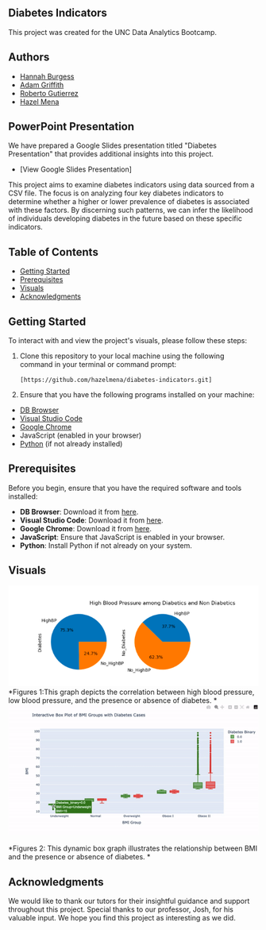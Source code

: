 ## Diabetes Indicators
This project was created for the UNC Data Analytics Bootcamp.

## Authors
- [Hannah Burgess](https://github.com/hannahburgess13)
- [Adam Griffith](https://github.com/adamg7100)
- [Roberto Gutierrez](https://github.com/Rgutierrez11)
- [Hazel Mena](https://github.com/hazelmena)

## PowerPoint Presentation
We have prepared a Google Slides presentation titled "Diabetes Presentation" that provides additional insights into this project.

- [View Google Slides Presentation]


This project aims to examine diabetes indicators using data sourced from a CSV file. The focus is on analyzing four key diabetes indicators to determine whether a higher or lower prevalence of diabetes is associated with these factors. By discerning such patterns, we can infer the likelihood of individuals developing diabetes in the future based on these specific indicators.

## Table of Contents
- [Getting Started](#getting-started)
- [Prerequisites](#prerequisites)
- [Visuals](#Visuals)
- [Acknowledgments](#Acknowledgments)

## Getting Started

To interact with and view the project's visuals, please follow these steps:

1. Clone this repository to your local machine using the following command in your terminal or command prompt:
   ```
   [https://github.com/hazelmena/diabetes-indicators.git]
   ```


2. Ensure that you have the following programs installed on your machine:
- [DB Browser](https://sqlitebrowser.org/dl/)
- [Visual Studio Code](https://code.visualstudio.com/)
- [Google Chrome](https://www.google.com/chrome/)
- JavaScript (enabled in your browser)
- [Python](https://www.python.org/) (if not already installed)


## Prerequisites

Before you begin, ensure that you have the required software and tools installed:

- **DB Browser**: Download it from [here](https://sqlitebrowser.org/dl/).
- **Visual Studio Code**: Download it from [here](https://code.visualstudio.com/).
- **Google Chrome**: Download it from [here](https://www.google.com/chrome/).
- **JavaScript**: Ensure that JavaScript is enabled in your browser.
- **Python**: Install Python if not already on your system.


## Visuals
![Diabetes and High Blood Pressure](Visuals/Piegraph.png)
*Figures 1:This graph depicts the correlation between high blood pressure, low blood pressure, and the presence or absence of diabetes. *
![Interactive Graph](Visuals/InteractiveBox.gif)


*Figures 2: This dynamic box graph illustrates the relationship between BMI and the presence or absence of diabetes. *


## Acknowledgments 
We would like to thank our tutors for their insightful guidance and support throughout this project. Special thanks to our professor, Josh, for his valuable input. We hope you find this project as interesting as we did.


